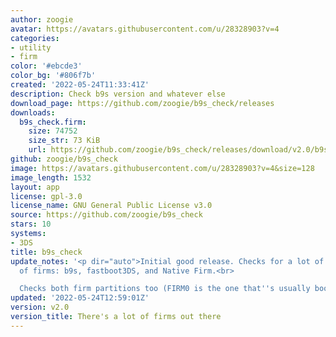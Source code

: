 ```yaml
---
author: zoogie
avatar: https://avatars.githubusercontent.com/u/28328903?v=4
categories:
- utility
- firm
color: '#ebcde3'
color_bg: '#806f7b'
created: '2022-05-24T11:33:41Z'
description: Check b9s version and whatever else
download_page: https://github.com/zoogie/b9s_check/releases
downloads:
  b9s_check.firm:
    size: 74752
    size_str: 73 KiB
    url: https://github.com/zoogie/b9s_check/releases/download/v2.0/b9s_check.firm
github: zoogie/b9s_check
image: https://avatars.githubusercontent.com/u/28328903?v=4&size=128
image_length: 1532
layout: app
license: gpl-3.0
license_name: GNU General Public License v3.0
source: https://github.com/zoogie/b9s_check
stars: 10
systems:
- 3DS
title: b9s_check
update_notes: '<p dir="auto">Initial good release. Checks for a lot of different types
  of firms: b9s, fastboot3DS, and Native Firm.<br>

  Checks both firm partitions too (FIRM0 is the one that''s usually booted though).</p>'
updated: '2022-05-24T12:59:01Z'
version: v2.0
version_title: There's a lot of firms out there
---
```

